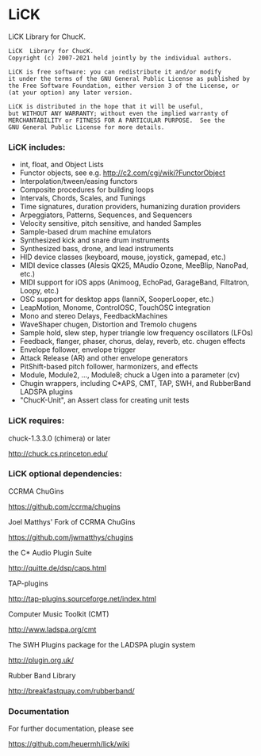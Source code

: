 LiCK
====

LiCK  Library for ChucK.


```
LiCK  Library for ChucK.
Copyright (c) 2007-2021 held jointly by the individual authors.

LiCK is free software: you can redistribute it and/or modify
it under the terms of the GNU General Public License as published by
the Free Software Foundation, either version 3 of the License, or
(at your option) any later version.

LiCK is distributed in the hope that it will be useful,
but WITHOUT ANY WARRANTY; without even the implied warranty of
MERCHANTABILITY or FITNESS FOR A PARTICULAR PURPOSE.  See the
GNU General Public License for more details.
```

### LiCK includes:

 - int, float, and Object Lists
 - Functor objects, see e.g. http://c2.com/cgi/wiki?FunctorObject
 - Interpolation/tween/easing functors
 - Composite procedures for building loops
 - Intervals, Chords, Scales, and Tunings
 - Time signatures, duration providers, humanizing duration providers
 - Arpeggiators, Patterns, Sequences, and Sequencers
 - Velocity sensitive, pitch sensitive, and handed Samples
 - Sample-based drum machine emulators
 - Synthesized kick and snare drum instruments
 - Synthesized bass, drone, and lead instruments
 - HID device classes (keyboard, mouse, joystick, gamepad, etc.)
 - MIDI device classes (Alesis QX25, MAudio Ozone, MeeBlip, NanoPad, etc.)
 - MIDI support for iOS apps (Animoog, EchoPad, GarageBand, Filtatron, Loopy, etc.)
 - OSC support for desktop apps (IanniX, SooperLooper, etc.)
 - LeapMotion, Monome, ControlOSC, TouchOSC integration
 - Mono and stereo Delays, FeedbackMachines
 - WaveShaper chugen, Distortion and Tremolo chugens
 - Sample hold, slew step, hyper triangle low frequency oscillators (LFOs)
 - Feedback, flanger, phaser, chorus, delay, reverb, etc. chugen effects
 - Envelope follower, envelope trigger
 - Attack Release (AR) and other envelope generators
 - PitShift-based pitch follower, harmonizers, and effects
 - Module, Module2, ..., Module8; chuck a Ugen into a parameter (cv)
 - Chugin wrappers, including C*APS, CMT, TAP, SWH, and RubberBand LADSPA plugins
 - "ChucK-Unit", an Assert class for creating unit tests


### LiCK requires:

chuck-1.3.3.0 (chimera) or later

http://chuck.cs.princeton.edu/


### LiCK optional dependencies:

CCRMA ChuGins

https://github.com/ccrma/chugins


Joel Matthys' Fork of CCRMA ChuGins

https://github.com/jwmatthys/chugins


the C* Audio Plugin Suite

http://quitte.de/dsp/caps.html


TAP-plugins

http://tap-plugins.sourceforge.net/index.html


Computer Music Toolkit (CMT)

http://www.ladspa.org/cmt


The SWH Plugins package for the LADSPA plugin system

http://plugin.org.uk/


Rubber Band Library

http://breakfastquay.com/rubberband/


### Documentation

For further documentation, please see

https://github.com/heuermh/lick/wiki
